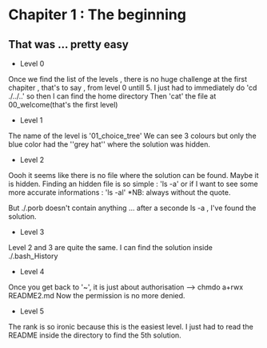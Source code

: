 # Chapiter 1 : The beginning
## That was ... pretty easy

- Level 0

Once we find the list of the levels , there is no huge challenge at the first chapiter , that's to say , from level 0 untill 5.
I just had to immediately do 'cd ./../..' so then I can find the home directory
Then 'cat' the file at 00_welcome(that's the first level)

- Level 1

The name of the level is '01_choice_tree'
We can see 3 colours but only the blue color had the ''grey hat'' where the solution was hidden. 

- Level 2

Oooh it seems like there is no file where the solution can be found. Maybe it is hidden. 
Finding an hidden file is so simple : 'ls -a' or if I want to see some more accurate informations : 'ls -al' 
*NB: always without the quote.

But ./.porb doesn't contain anything ... after a seconde ls -a , I've found the solution.


- Level 3

Level 2 and 3 are quite the same. I can find the solution inside ./.bash_History

- Level 4

Once you get back to '~', it is just about authorisation
--> chmdo a+rwx README2.md 
Now the permission is no more denied.


- Level 5 

The rank is so ironic because this is the easiest level.
I just had to read the README inside the directory to find the 5th solution.
